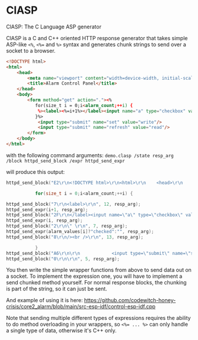 # ClASP

ClASP: The C Language ASP generator

ClASP is a C and C++ oriented HTTP response generator that takes simple ASP-like `<%`, `<%=` and `%>` syntax and generates chunk strings to send over a socket to a browser.

```html
<!DOCTYPE html>
<html>
    <head>
        <meta name="viewport" content="width=device-width, initial-scale=1.0" />
        <title>Alarm Control Panel</title>
    </head>
    <body>
        <form method="get" action="."><%
           for(size_t i = 0;i<alarm_count;++i) {
            %><label><%=i+1%></label><input name="a" type="checkbox" value="<%=i%>" <%=alarm_values[i]?"checked":""%>/><br /><%
           }%>
            <input type="submit" name="set" value="write"/>
            <input type="submit" name="refresh" value="read"/>
        </form>
    </body>
</html>
```

with the following command arguments: `demo.clasp /state resp_arg /block httpd_send_block /expr httpd_send_expr`

will produce this output:
```cpp
httpd_send_block("E2\r\n<!DOCTYPE html>\r\n<html>\r\n    <head>\r\n        <meta name=\"viewport\" content=\"width=device-width, initial-scale=1.0\" />\r\n        <title>Alarm Control Panel</title>\r\n    </head>\r\n    <body>\r\n        <form method=\"get\" action=\".\">\r\n", 232, resp_arg);

           for(size_t i = 0;i<alarm_count;++i) {

httpd_send_block("7\r\n<label>\r\n", 12, resp_arg);
httpd_send_expr(i+1, resp_arg);
httpd_send_block("2F\r\n</label><input name=\"a\" type=\"checkbox\" value=\"\r\n", 53, resp_arg);
httpd_send_expr(i, resp_arg);
httpd_send_block("2\r\n\" \r\n", 7, resp_arg);
httpd_send_expr(alarm_values[i]?"checked":"", resp_arg);
httpd_send_block("8\r\n/><br />\r\n", 13, resp_arg);

           }
httpd_send_block("A6\r\n\r\n            <input type=\"submit\" name=\"set\" value=\"write\"/>\r\n            <input type=\"submit\" name=\"refresh\" value=\"read\"/>\r\n        </form>\r\n    </body>\r\n</html>\r\n\r\n", 172, resp_arg);
httpd_send_block("0\r\n\r\n", 5, resp_arg);
```

You then write the simple wrapper functions from above to send data out on a socket. To implement the expression one, you will have to implement a send chunked method yourself. For normal response blocks, the chunking is part of the string, so it can just be sent.

And example of using it is here: https://github.com/codewitch-honey-crisis/core2_alarm/blob/main/src-esp-idf/control-esp-idf.cpp

Note that sending multiple different types of expressions requires the ability to do method overloading in your wrappers, so `<%= ... %>` can only handle a single type of data, otherwise it's C++ only.